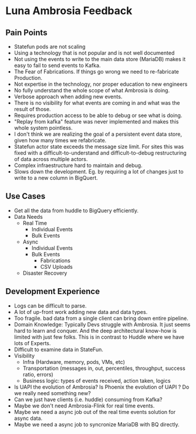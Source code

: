 # Luna Ambrosia Feedback

## Pain Points

- Statefun pods are not scaling
- Using a technology that is not popular and is not well documented
- Not using the events to write to the main data store (MariaDB) makes it easy to fail to send events to Kafka.
- The Fear of Fabrications. If things go wrong we need to re-fabricate Production.
- Not expertise in the technology, nor proper education to new engineers
- No fully understand the whole scope of what Ambrosia is doing.
- Verbose approach when adding new events.
- There is no visibility for what events are coming in and what was the result of those.
- Requires production access to be able to debug or see what is doing.
- "Replay from kafka" feature was never implemented and makes this whole system pointless.
- I don't think we are realizing the goal of a persistent event data store, given how many times we refabricate.
- Statefun actor state exceeds the message size limit. For sites this was fixed with a difficult-to-understand and difficult-to-debug restructuring of data across multiple actors.
- Complex infraestructure hard to maintain and debug.
- Slows down the development. Eg. by requiring a lot of changes just to write to a new column in BigQuert.

## Use Cases

- Get all the data from huddle to BigQuery efficiently.
- Data Needs
  - Real Time
    - Individual Events
    - Bulk Events
  - Async
    - Individual Events
    - Bulk Events
      - Fabrications
      - CSV Uploads
  - Disaster Recovery

## Development Experience

- Logs can be difficult to parse.
- A lot of up-front work adding new data and data types.
- Too fragile. bad data from a single client can bring down entire pipeline.
- Domain Knowledge: Typically Devs struggle with Ambrosia. It just seems hard to learn and conquer. And the deep architectural know-how is limited with just few folks. This is in contrast to Huddle where we have lots of Experts.
- Difficult to examine data in StateFun.
- Visibility
  - Infra (Hardware, memory, pods, VMs, etc)
  - Transportation (messages in, out, percentiles, throughput, success ratio, errors)
  - Business logic: types of events received, action taken, logics
- Is UAPI the evolution of Ambrosia? Is Phoenix the evolution of UAPI ? Do we really need something new?
- Can we just have clients (i.e. huddle) consuming from Kafka?
- Maybe we don't need  Ambrosia-Flink for real time events.
- Maybe we need a async job out of the real time events solution for async data.
- Maybe we need a async job to syncronize MariaDB with BQ directly.